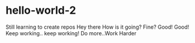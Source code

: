 # hello-world-2
Still learning to create repos
Hey there
How is it going? Fine? Good! Good! Keep working.. keep working!
Do more..Work Harder
